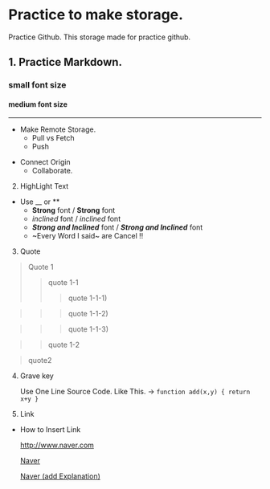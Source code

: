 # Practice to make storage.
Practice Github.
This storage made for practice github.

## 1. Practice Markdown.
### small font size
#### medium font size
---

+ Make Remote Storage.
  - Pull vs Fetch
  * Push
- Connect Origin
  * Collaborate.

2. HighLight Text
  + Use  __ or ** 
    - __Strong__ font / **Strong** font
    - _inclined_ font / *inclined* font
    - ___Strong and Inclined___ font / ***Strong and Inclined*** font 
    - ~Every Word I said~ are Cancel !! 

3. Quote 
 > Quote 1
 >> quote 1-1
 >>> quote 1-1-1)
 
 >>> quote 1-1-2)
 
 >>> quote 1-1-3)
 
 >> quote 1-2
 
 > quote2

4. Grave key
   
   Use One Line Source Code. Like This. -> `function add(x,y) { return x+y } `
5. Link
 - How to Insert Link
 
   <http://www.naver.com>
   
   [Naver](http://www.naver.com)
   
   [Naver (add Explanation)](http://www.naver.com, "naver link")
 
 
